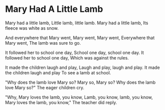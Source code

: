 # Mary Had A Little Lamb 

Mary had a little lamb,
Little lamb, little lamb.
Mary had a little lamb,
Its fleece was white as snow.

And everywhere that Mary went,
Mary went, Mary went,
Everywhere that Mary went,
The lamb was sure to go.

It followed her to school one day,
School one day, school one day.
It followed her to school one day,
Which was against the rules.

It made the children laugh and play,
Laugh and play, laugh and play.
It made the children laugh and play
To see a lamb at school.

"Why does the lamb love Mary so?
Mary so, Mary so?
Why does the lamb love Mary so?"
The eager children cry.

"Why, Mary loves the lamb, you know,
Lamb, you know, lamb, you know,
Mary loves the lamb, you know,"
The teacher did reply.
